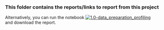 ### This folder contains the reports/links to report from this project

Alternatively, you can run the notebook [![1.0-data_preparation_profiling](https://colab.research.google.com/assets/colab-badge.svg)](https://colab.research.google.com/github/rk2896/MLOps_project/blob/main/notebooks/1.0-data_preparation_profiling.ipynb) and download the report.
